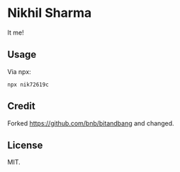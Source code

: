 # Nikhil Sharma #

It me!

## Usage ##

Via npx:

```
npx nik72619c
```

## Credit ##

Forked https://github.com/bnb/bitandbang and changed.

## License ##

MIT.
